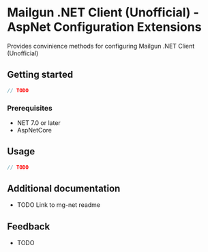# Mailgun .NET Client (Unofficial) - AspNet Configuration Extensions

Provides convinience methods for configuring Mailgun .NET Client (Unofficial)

## Getting started

```csharp
// TODO
```

### Prerequisites

* NET 7.0 or later
* AspNetCore

## Usage

```csharp
// TODO
```
## Additional documentation

* TODO Link to mg-net readme

## Feedback

* TODO